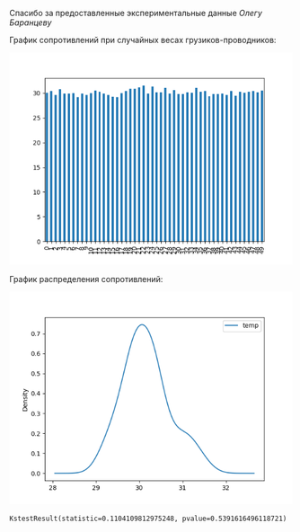 Спасибо за предоставленные экспериментальные данные _Олегу Баранцеву_

График сопротивлений при случайных весах грузиков-проводников: 

![image](myplot1.png)

График распределения сопротивлений:

![image](myplot2.png)

    KstestResult(statistic=0.1104109812975248, pvalue=0.5391616496118721)